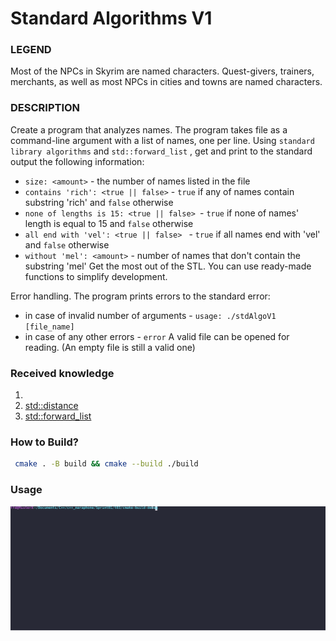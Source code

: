 # Standard Algorithms V1

### LEGEND
Most of the NPCs in Skyrim are named characters. Quest-givers, trainers, merchants, as
well as most NPCs in cities and towns are named characters.

### DESCRIPTION

Create a program that analyzes names. The program takes file as a command-line argument
with a list of names, one per line.
Using `standard library algorithms` and `std::forward_list` , get and print to the standard
output the following information:
* `size: <amount>` - the number of names listed in the file
* `contains 'rich': <true || false>` - `true` if any of names contain substring 'rich'
and `false` otherwise
* `none of lengths is 15: <true || false> `- `true` if none of names' length is equal to
15 and `false` otherwise
* `all end with 'vel': <true || false> ` - `true` if all names end with 'vel' and `false`
otherwise
* `without 'mel': <amount>` - number of names that don't contain the substring 'mel'
Get the most out of the STL. You can use ready-made functions to simplify development.

Error handling. The program prints errors to the standard error:
* in case of invalid number of arguments - `usage: ./stdAlgoV1 [file_name]`
* in case of any other errors - `error`
A valid file can be opened for reading. (An empty file is still a valid one)

### Received knowledge
1. [<algorithm>](https://en.cppreference.com/w/cpp/header/algorithm)
2. [std::distance](https://en.cppreference.com/w/cpp/iterator/distance)
3. [std::forward_list](https://en.cppreference.com/w/cpp/container/forward_list)

### How to Build?
```bash
 cmake . -B build && cmake --build ./build
 ```

### Usage
![Usage](.local/usage.svg)